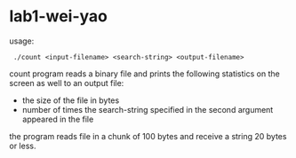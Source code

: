 # lab1-wei-yao
usage:

	 ./count <input-filename> <search-string> <output-filename>
	 
	 
count program  reads a binary file and prints the following statistics on the screen as well to an output file:

-	the size of the file in bytes
-	number of times the search-string specified in the second argument appeared in the file

the program reads file in a chunk of 100 bytes and receive a string 20 bytes or less.


